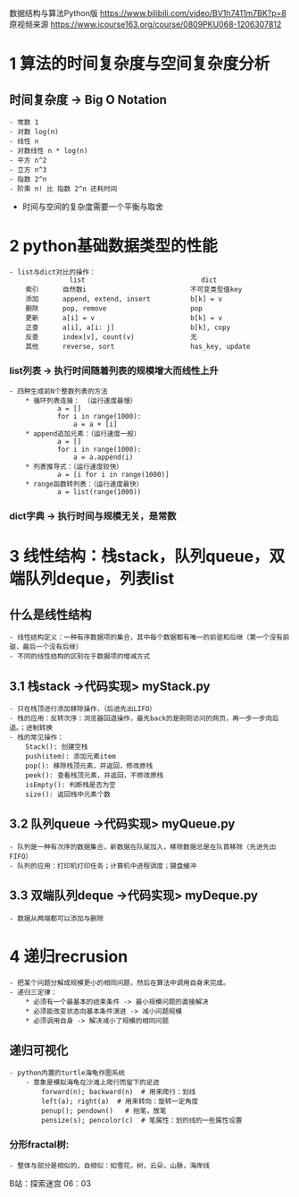 数据结构与算法Python版 https://www.bilibili.com/video/BV1h7411m7BK?p=8
原视频来源   https://www.icourse163.org/course/0809PKU068-1206307812
# 1 算法的时间复杂度与空间复杂度分析 
## 时间复杂度 -> Big O Notation
    - 常数 1
    - 对数 log(n)
    - 线性 n
    - 对数线性 n * log(n)
    - 平方 n^2
    - 立方 n^3
    - 指数 2^n
    - 阶乘 n! 比 指数 2^n 还耗时间
- 时间与空间的复杂度需要一个平衡与取舍

# 2 python基础数据类型的性能
    - list与dict对比的操作：
                   list                             dict     
        索引      自然数i                          不可变类型值key
        添加      append, extend, insert          b[k] = v
        删除      pop, remove                     pop
        更新      a[i] = v                        b[k] = v
        正查      a[i], a[i: j]                   b[k], copy
        反查      index[v], count(v)              无
        其他      reverse, sort                   has_key, update
### list列表 -> 执行时间随着列表的规模增大而线性上升
    - 四种生成前N个整数列表的方法
        * 循环列表连接： （运行速度最慢）
                a = []
                for i in range(1000):
                    a = a + [i]
        * append追加元素：（运行速度一般）
                a = []
                for i in range(1000):
                    a = a.append(i)
        * 列表推导式：（运行速度较快）
                a = [i for i in range(1000)]
        * range函数转列表：（运行速度最快）
                a = list(range(1000))
### dict字典 -> 执行时间与规模无关，是常数

# 3 线性结构：栈stack，队列queue，双端队列deque，列表list
## 什么是线性结构
    - 线性结构定义：一种有序数据项的集合，其中每个数据都有唯一的前驱和后继（第一个没有前驱，最后一个没有后继）
    - 不同的线性结构的区别在于数据项的增减方式
## 3.1 栈stack ->代码实现> myStack.py
    - 只在栈顶进行添加移除操作，（后进先出LIFO）
    - 栈的应用：反转次序：浏览器回退操作，最先back的是刚刚访问的网页，再一步一步向后退。；进制转换
    - 栈的常见操作：
        Stack(): 创建空栈
        push(item): 添加元素item
        pop(): 移除栈顶元素，并返回，修改原栈
        peek(): 查看栈顶元素，并返回，不修改原栈
        isEmpty(): 判断栈是否为空
        size(): 返回栈中元素个数
## 3.2 队列queue ->代码实现> myQueue.py
    - 队列是一种有次序的数据集合，新数据在队尾加入，移除数据总是在队首移除（先进先出FIFO）
    - 队列的应用：打印机打印任务；计算机中进程调度；键盘缓冲
## 3.3 双端队列deque ->代码实现> myDeque.py
    - 数据从两端都可以添加与删除

# 4 递归recrusion 
    - 把某个问题分解成规模更小的相同问题，然后在算法中调用自身来完成。
    - 递归三定律：
        * 必须有一个最基本的结束条件 -> 最小规模问题的直接解决
        * 必须能改变状态向基本条件演进 -> 减小问题规模
        * 必须调用自身 -> 解决减小了规模的相同问题
## 递归可视化 
    - python内置的turtle海龟作图系统
        - 意象是模拟海龟在沙滩上爬行而留下的足迹
            forward(n); backward(n)  # 用来爬行：划线
            left(a); right(a)  # 用来转向：旋转一定角度
            penup(); pendown()   # 抬笔，放笔
            pensize(s); pencolor(c)  # 笔属性：划的线的一些属性设置
### 分形fractal树: 
    - 整体与部分是相似的，自相似：如雪花，树，云朵，山脉，海岸线



B站：探索迷宫 06：03






